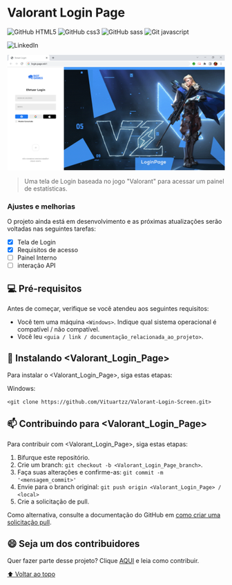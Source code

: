 # Valorant Login Page

<!---Esses são exemplos. Veja https://shields.io para outras pessoas ou para personalizar este conjunto de escudos. Você pode querer incluir dependências, status do projeto e informações de licença aqui--->

![GitHub HTML5](https://img.shields.io/badge/HTML5-E34F26?style=for-the-badge&logo=html5&logoColor=white)
![GitHub css3](https://img.shields.io/badge/CSS3-1572B6?style=for-the-badge&logo=css3&logoColor=white)
![GitHub sass](https://img.shields.io/badge/Sass-CC6699?style=for-the-badge&logo=sass&logoColor=white)
![Git javascript](https://img.shields.io/badge/JavaScript-F7DF1E?style=for-the-badge&logo=javascript&logoColor=black)



![LinkedIn](https://img.shields.io/badge/LinkedIn-0077B5?style=for-the-badge&logo=linkedin&logoColor=white)

<img src="preview.PNG" alt="exemplo login-page">

> Uma tela de Login baseada no jogo "Valorant" para acessar um painel de estatísticas.

### Ajustes e melhorias

O projeto ainda está em desenvolvimento e as próximas atualizações serão voltadas nas seguintes tarefas:

- [x] Tela de Login
- [x] Requisitos de acesso
- [ ] Painel Interno
- [ ] interação API

## 💻 Pré-requisitos

Antes de começar, verifique se você atendeu aos seguintes requisitos:
<!---Estes são apenas requisitos de exemplo. Adicionar, duplicar ou remover conforme necessário--->

* Você tem uma máquina `<Windows>`. Indique qual sistema operacional é compatível / não compatível.
* Você leu `<guia / link / documentação_relacionada_ao_projeto>`.

## 🚀 Instalando <Valorant_Login_Page>

Para instalar o <Valorant_Login_Page>, siga estas etapas:

Windows:

```
<git clone https://github.com/Vituartzz/Valorant-Login-Screen.git>
```

## 📫 Contribuindo para <Valorant_Login_Page>

<!---Se o seu README for longo ou se você tiver algum processo ou etapas específicas que deseja que os contribuidores sigam, considere a criação de um arquivo CONTRIBUTING.md separado--->
Para contribuir com <Valorant_Login_Page>, siga estas etapas:

1. Bifurque este repositório.
2. Crie um branch: `git checkout -b <Valorant_Login_Page_branch>`.
3. Faça suas alterações e confirme-as: `git commit -m '<mensagem_commit>'`
4. Envie para o branch original: `git push origin <Valorant_Login_Page> / <local>`
5. Crie a solicitação de pull.

Como alternativa, consulte a documentação do GitHub em [como criar uma solicitação pull](https://help.github.com/en/github/collaborating-with-issues-and-pull-requests/creating-a-pull-request).

## 😄 Seja um dos contribuidores<br>

Quer fazer parte desse projeto? Clique [AQUI](CONTRIBUTING.md) e leia como contribuir.



[⬆ Voltar ao topo](#nome-do-projeto)<br>
